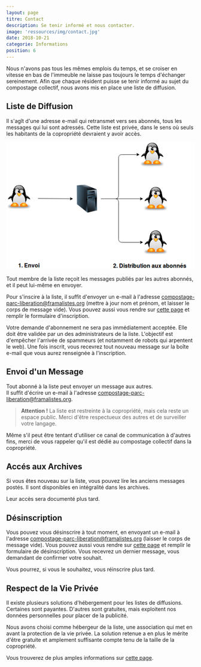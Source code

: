 ```yaml
---
layout: page
titre: Contact
description: Se tenir informé et nous contacter.
image: 'ressources/img/contact.jpg'
date: 2018-10-21
categorie: Informations
position: 6
---
```


Nous n'avons pas tous les mêmes emplois du temps, et se croiser en vitesse en bas de l'immeuble
ne laisse pas toujours le temps d'échanger sereinement. Afin que chaque résident puisse se tenir
informé au sujet du compostage collectif, nous avons mis en place une liste de diffusion.


## Liste de Diffusion

Il s'agît d'une adresse e-mail qui retransmet vers ses abonnés, tous les messages qui lui sont adressés.
Cette liste est privée, dans le sens où seuls les habitants de la copropriété devraient y avoir accès.

<a href="ressources/img/liste-de-diffusion.png">
	<img src="ressources/img/liste-de-diffusion.png" alt="Schéma représentant le fonctionnement d'une liste de diffusion" />
</a>

Tout membre de la liste reçoit les messages publiés par les autres abonnés,
et il peut lui-même en envoyer.

Pour s'inscire à la liste, il suffit d'envoyer un e-mail à l'adresse
<a href="mailto:compostage-parc-liberation@framalistes.org?subject=subscribe%20compostage-parc-liberation%20VotrePrénom%20VotreNom">compostage-parc-liberation@framalistes.org</a> (mettre à jour nom et prénom, et laisser le corps de message vide).
Vous pouvez aussi vous rendre sur [cette page](https://framalistes.org/sympa/subscribe/compostage-parc-liberation)
et remplir le formulaire d'inscription.

Votre demande d'abonnement ne sera pas immédiatement acceptée. Elle doit être validée par un des administrateurs de la liste.
L'objectif est d'empêcher l'arrivée de spammeurs (et notamment de robots qui arpentent le web).
Une fois inscrit, vous recevrez tout nouveau message sur la boîte e-mail que vous aurez renseignée à l'inscription.


## Envoi d'un Message

Tout abonné à la liste peut envoyer un message aux autres.  
Il suffit d'écrire un e-mail à l'adresse <a href="mailto:compostage-parc-liberation@framalistes.org">compostage-parc-liberation@framalistes.org</a>.

> **Attention !** La liste est restreinte à la copropriété, mais cela reste un espace public.
> Merci d'être respectueux des autres et de surveiller votre langage.

Même s'il peut être tentant d'utiliser ce canal de communication à d'autres fins, merci de vous
rappeler qu'il est dédié au compostage collectif dans la copropriété.


## Accés aux Archives

Si vous êtes nouveau sur la liste, vous pouvez lire les anciens messages postés.
Il sont disponibles en intégralité dans les archives.

Leur accès sera documenté plus tard.


## Désinscription

Vous pouvez vous désinscrire à tout moment, en envoyant un e-mail à l'adresse
<a href="mailto:compostage-parc-liberation@framalistes.org?subject=unsubscribe%20compostage-parc-liberation">compostage-parc-liberation@framalistes.org</a> (laisser le corps de message vide).
Vous pouvez aussi vous rendre sur [cette page](https://framalistes.org/sympa/unsubscribe/compostage-parc-liberation)
et remplir le formulaire de désinscription. Vous recevrez un dernier message, vous demandant de confirmer votre souhait.

Vous pourrez, si vous le souhaitez, vous réinscrire plus tard.


## Respect de la Vie Privée

Il existe plusieurs solutions d'hébergement pour les listes de diffusions.  
Certaines sont payantes. D'autres sont gratuites, mais exploitent nos données personnelles
pour placer de la publicité.

Nous avons choisi comme hébergeur de la liste, une association qui met en avant la protection
de la vie privée. La solution retenue a en plus le mérite d'être gratuite et amplement suffisante
compte tenu de la taille de la copropriété.

Vous trouverez de plus amples informations sur [cette page](https://framablog.org/2016/10/03/framalistes-vos-groups-nont-plus-a-appartenir-a-google/).
